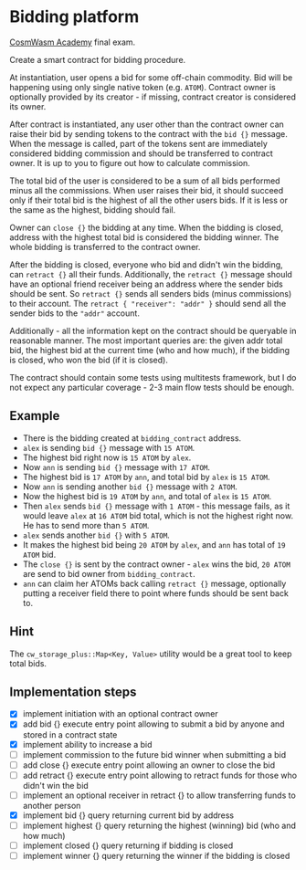# Bidding platform

[CosmWasm Academy](https://academy.cosmwasm.com/) final exam.

Create a smart contract for bidding procedure.

At instantiation, user opens a bid for some off-chain commodity. Bid will be happening using only single native token (e.g. `ATOM`). Contract owner is optionally provided by its creator - if missing, contract creator is considered its owner.

After contract is instantiated, any user other than the contract owner can raise their bid by sending tokens to the contract with the `bid {}` message. When the message is called, part of the tokens sent are immediately considered
bidding commission and should be transferred to contract owner. It is up to you to figure out how to calculate commission.

The total bid of the user is considered to be a sum of all bids performed minus all the commissions. When user raises their bid, it should succeed only if their total bid is the highest of all the other users bids. If it is less or the same as
the highest, bidding should fail.

Owner can `close {}` the bidding at any time. When the bidding is closed, address with the highest total bid is considered the bidding winner. The whole bidding is transferred to the contract owner.

After the bidding is closed, everyone who bid and didn't win the bidding, can `retract {}` all their funds. Additionally, the `retract {}` message should have an optional friend receiver being an address where the sender bids should be sent. So `retract {}` sends all senders bids (minus commissions) to their account. The `retract { "receiver": "addr" }` should send all the sender bids to the `"addr"` account.

Additionally - all the information kept on the contract should be queryable in reasonable manner. The most important queries are: the given addr total bid, the highest bid at the current time (who and how much), if the bidding is closed, who won the bid (if it is closed).

The contract should contain some tests using multitests framework, but I do not expect any particular coverage - 2-3 main flow tests should be enough.

## Example

- There is the bidding created at `bidding_contract` address.
- `alex` is sending `bid {}` message with `15 ATOM`.
- The highest bid right now is `15 ATOM` by `alex`.
- Now `ann` is sending `bid {}` message with `17 ATOM`.
- The highest bid is `17 ATOM` by `ann`, and total bid by `alex` is `15 ATOM`.
- Now `ann` is sending another `bid {}` message with `2 ATOM`.
- Now the highest bid is `19 ATOM` by `ann`, and total of `alex` is `15 ATOM`.
- Then `alex` sends `bid {}` message with `1 ATOM` - this message fails, as it would leave `alex` at `16 ATOM` bid total, which is not the highest right now. He has to send more than `5 ATOM`.
- `alex` sends another `bid {}` with `5 ATOM`.
- It makes the highest bid being `20 ATOM` by `alex`, and `ann` has total of `19 ATOM` bid.
- The `close {}` is sent by the contract owner - `alex` wins the bid, `20 ATOM` are send to bid owner from `bidding_contract`.
- `ann` can claim her ATOMs back calling `retract {}` message, optionally putting a receiver field there to point where funds should be sent back to.

## Hint

The `cw_storage_plus::Map<Key, Value>` utility would be a great tool to keep total bids.

## Implementation steps

- [x] implement initiation with an optional contract owner
- [x] add bid {} execute entry point allowing to submit a bid by anyone and stored in a contract state
- [x] implement ability to increase a bid
- [ ] implement commission to the future bid winner when submitting a bid
- [ ] add close {} execute entry point allowing an owner to close the bid
- [ ] add retract {} execute entry point allowing to retract funds for those who didn't win the bid
- [ ] implement an optional receiver in retract {} to allow transferring funds to another person
- [x] implement bid {} query returning current bid by address
- [ ] implement highest {} query returning the highest (winning) bid (who and how much)
- [ ] implement closed {} query returning if bidding is closed
- [ ] implement winner {} query returning the winner if the bidding is closed